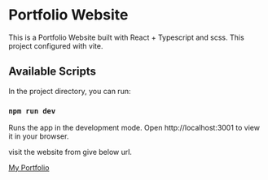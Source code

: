 # Portfolio Website

This is a Portfolio Website built with React + Typescript and scss. This project configured with vite.

## Available Scripts

In the project directory, you can run:


  ### `npm run dev`

Runs the app in the development mode.
Open http://localhost:3001 to view it in your browser.

visit the website from give below url.

[My Portfolio](https://govind-pawar.netlify.app/)
